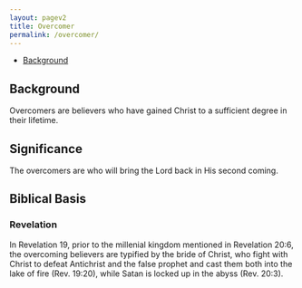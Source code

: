 ```yaml
---
layout: pagev2
title: Overcomer
permalink: /overcomer/
---
```

- [Background](#background)

## Background

Overcomers are believers who have gained Christ to a sufficient degree in their lifetime.

## Significance

The overcomers are who will bring the Lord back in His second coming.

## Biblical Basis

### Revelation

In Revelation 19, prior to the millenial kingdom mentioned in Revelation 20:6, the overcoming believers are typified by the bride of Christ, who fight with Christ to defeat Antichrist and the false prophet and cast them both into the lake of fire (Rev. 19:20), while Satan is locked up in the abyss (Rev. 20:3).